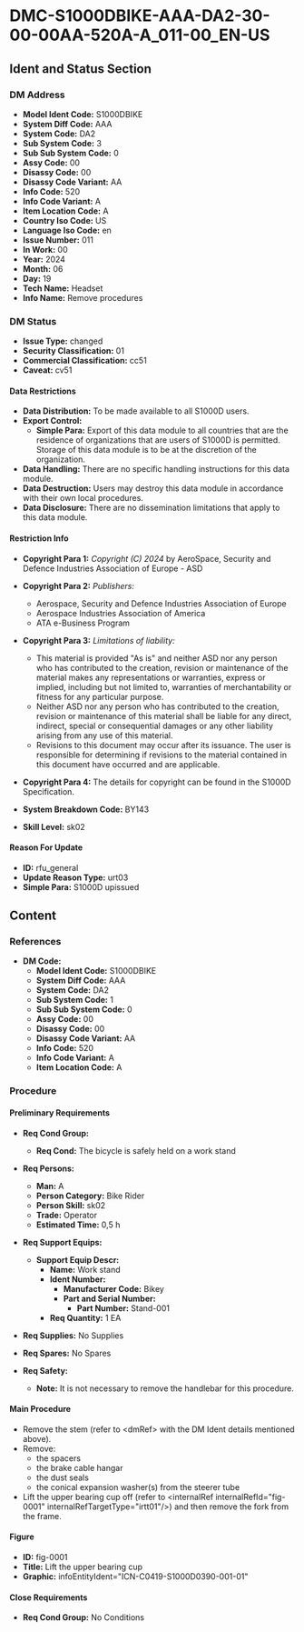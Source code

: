 # DMC-S1000DBIKE-AAA-DA2-30-00-00AA-520A-A_011-00_EN-US

## Ident and Status Section

### DM Address

*   **Model Ident Code:** S1000DBIKE
*   **System Diff Code:** AAA
*   **System Code:** DA2
*   **Sub System Code:** 3
*   **Sub Sub System Code:** 0
*   **Assy Code:** 00
*   **Disassy Code:** 00
*   **Disassy Code Variant:** AA
*   **Info Code:** 520
*   **Info Code Variant:** A
*   **Item Location Code:** A
*   **Country Iso Code:** US
*   **Language Iso Code:** en
*   **Issue Number:** 011
*   **In Work:** 00
*   **Year:** 2024
*   **Month:** 06
*   **Day:** 19
*   **Tech Name:** Headset
*   **Info Name:** Remove procedures

### DM Status

*   **Issue Type:** changed
*   **Security Classification:** 01
*   **Commercial Classification:** cc51
*   **Caveat:** cv51

#### Data Restrictions

*   **Data Distribution:** To be made available to all S1000D users.
*   **Export Control:**
    *   **Simple Para:** Export of this data module to all countries that are the residence of organizations that are users of S1000D is permitted. Storage of this data module is to be at the discretion of the organization.
*   **Data Handling:** There are no specific handling instructions for this data module.
*   **Data Destruction:** Users may destroy this data module in accordance with their own local procedures.
*   **Data Disclosure:** There are no dissemination limitations that apply to this data module.

#### Restriction Info

*   **Copyright Para 1:** *Copyright (C) 2024* by AeroSpace, Security and Defence Industries Association of Europe - ASD
*   **Copyright Para 2:** *Publishers:*
    *   Aerospace, Security and Defence Industries Association of Europe
    *   Aerospace Industries Association of America
    *   ATA e-Business Program
*   **Copyright Para 3:** *Limitations of liability:*
    *   This material is provided "As is" and neither ASD nor any person who has contributed to the creation, revision or maintenance of the material makes any representations or warranties, express or implied, including but not limited to, warranties of merchantability or fitness for any particular purpose.
    *   Neither ASD nor any person who has contributed to the creation, revision or maintenance of this material shall be liable for any direct, indirect, special or consequential damages or any other liability arising from any use of this material.
    *   Revisions to this document may occur after its issuance. The user is responsible for determining if revisions to the material contained in this document have occurred and are applicable.
*   **Copyright Para 4:** The details for copyright can be found in the S1000D Specification.

*   **System Breakdown Code:** BY143
*   **Skill Level:** sk02

#### Reason For Update

*   **ID:** rfu_general
*   **Update Reason Type:** urt03
*   **Simple Para:** S1000D upissued

## Content

### References

*   **DM Code:**
    *   **Model Ident Code:** S1000DBIKE
    *   **System Diff Code:** AAA
    *   **System Code:** DA2
    *   **Sub System Code:** 1
    *   **Sub Sub System Code:** 0
    *   **Assy Code:** 00
    *   **Disassy Code:** 00
    *   **Disassy Code Variant:** AA
    *   **Info Code:** 520
    *   **Info Code Variant:** A
    *   **Item Location Code:** A

### Procedure

#### Preliminary Requirements

*   **Req Cond Group:**
    *   **Req Cond:** The bicycle is safely held on a work stand
*   **Req Persons:**
    *   **Man:** A
    *   **Person Category:** Bike Rider
    *   **Person Skill:** sk02
    *   **Trade:** Operator
    *   **Estimated Time:** 0,5 h
*   **Req Support Equips:**
    *   **Support Equip Descr:**
        *   **Name:** Work stand
        *   **Ident Number:**
            *   **Manufacturer Code:** Bikey
            *   **Part and Serial Number:**
                *   **Part Number:** Stand-001
        *   **Req Quantity:** 1 EA
*   **Req Supplies:** No Supplies
*   **Req Spares:** No Spares

*   **Req Safety:**
    *   **Note:** It is not necessary to remove the handlebar for this procedure.

#### Main Procedure

*   Remove the stem (refer to &lt;dmRef&gt; with the DM Ident details mentioned above).
*   Remove:
    *   the spacers
    *   the brake cable hangar
    *   the dust seals
    *   the conical expansion washer(s) from the steerer tube
*   Lift the upper bearing cup off (refer to &lt;internalRef internalRefId="fig-0001" internalRefTargetType="irtt01"/&gt;) and then remove the fork from the frame.

#### Figure

*   **ID:** fig-0001
*   **Title:** Lift the upper bearing cup
*   **Graphic:** infoEntityIdent="ICN-C0419-S1000D0390-001-01"

#### Close Requirements

*   **Req Cond Group:** No Conditions